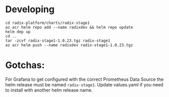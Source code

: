 # Developing

```
cd radix-platform/charts/radix-stage1
az acr helm repo add --name radixdev && helm repo update
helm dep up
cd ..
tar -zcvf radix-stage1-1.0.23.tgz radix-stage1
az acr helm push --name radixdev radix-stage1-1.0.23.tgz
```

# Gotchas:

For Grafana to get configured with the correct Prometheus Data Source the helm release must be named `radix-stage1`. Update values.yaml if you need to install with another helm release name.